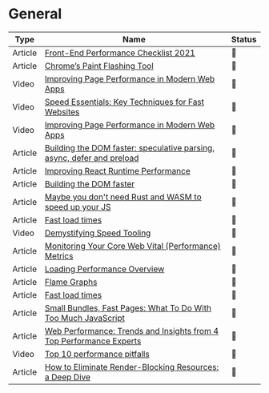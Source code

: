 # General

| Type    | Name                                                                                                                                                                             | Status          |
| ------- | -------------------------------------------------------------------------------------------------------------------------------------------------------------------------------- | --------------- |
| Article | [Front-End Performance Checklist 2021](https://www.smashingmagazine.com/2021/01/front-end-performance-2021-free-pdf-checklist/)                                                  | :bookmark_tabs: |
| Article | [Chrome’s Paint Flashing Tool](https://engineering.entelo.com/chromes-paint-flashing-tool-b5c880849635)                                                                          | :bookmark_tabs: |
| Video   | [Improving Page Performance in Modern Web Apps](https://www.youtube.com/watch?v=p_8oR9GFRvQ)                                                                                     | :bookmark_tabs: |
| Video   | [Speed Essentials: Key Techniques for Fast Websites](https://www.youtube.com/watch?v=reztLS3vomE)                                                                                | :movie_camera:  |
| Video   | [Improving Page Performance in Modern Web Apps](https://vimeo.com/254858694)                                                                                                     | :bookmark_tabs: |
| Article | [Building the DOM faster: speculative parsing, async, defer and preload](https://hacks.mozilla.org/2017/09/building-the-dom-faster-speculative-parsing-async-defer-and-preload/) | :bookmark_tabs: |
| Article | [Improving React Runtime Performance](https://medium.com/quintoandar-tech-blog/improving-react-runtime-performance-dec0a5a4ffda)                                                 | :bookmark_tabs: |
| Article | [Building the DOM faster](https://hacks.mozilla.org/2017/09/building-the-dom-faster-speculative-parsing-async-defer-and-preload/)                                                | :bookmark_tabs: |
| Article | [Maybe you don't need Rust and WASM to speed up your JS](https://mrale.ph/blog/2018/02/03/maybe-you-dont-need-rust-to-speed-up-your-js.html)                                     | :bookmark_tabs: |
| Article | [Fast load times](https://web.dev/fast/)                                                                                                                                         | :bookmark_tabs: |
| Video   | [Demystifying Speed Tooling](https://www.youtube.com/watch?v=mLjxXPHuIJo)                                                                                                        | :movie_camera:  |
| Article | [Monitoring Your Core Web Vital (Performance) Metrics](https://requestmetrics.com/web-performance/monitoring-core-web-vital)                                                     | :bookmark_tabs: |
| Article | [Loading Performance Overview](https://developers.google.com/web/fundamentals/performance/get-started)                                                                           | :bookmark_tabs: |
| Article | [Flame Graphs](https://www.brendangregg.com/flamegraphs.html)                                                                                                                    | :bookmark_tabs: |
| Article | [Fast load times](https://web.dev/fast/)                                                                                                                                         | :bookmark_tabs: |
| Article | [Small Bundles, Fast Pages: What To Do With Too Much JavaScript](https://calibreapp.com/blog/bundle-size-optimization)                                                           | :bookmark_tabs: |
| Article | [Web Performance: Trends and Insights from 4 Top Performance Experts](https://cloudinary.com/products/media_optimizer/web-performance-guide)                                     | :bookmark_tabs: |
| Video   | [Top 10 performance pitfalls](https://www.youtube.com/watch?v=Lh9q3h2khlc)                                                                                                       | :movie_camera:  |
| Article | [How to Eliminate Render-Blocking Resources: a Deep Dive](https://sia.codes/posts/render-blocking-resources/)                                                                    | :bookmark_tabs: |
